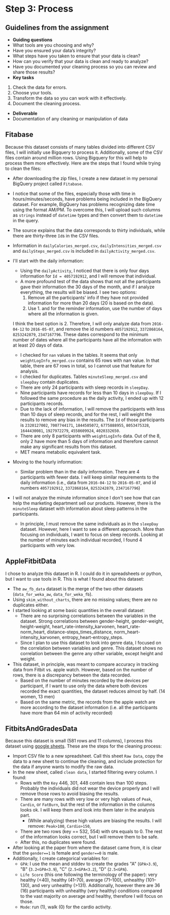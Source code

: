 # Step 3: Process

## Guidelines from the assignment

 * __Guiding questions__
  * What tools are you choosing and why?
  * Have you ensured your data’s integrity?
  * What steps have you taken to ensure that your data is clean?
  * How can you verify that your data is clean and ready to analyze?
  * Have you documented your cleaning process so you can review and share those results?
 * __Key tasks__
  1. Check the data for errors.
  2. Choose your tools.
  3. Transform the data so you can work with it effectively.
  4. Document the cleaning process.
 * __Deliverable__
  * Documentation of any cleaning or manipulation of data


## Fitabase

Because this dataset consists of many tables divided into different CSV files, I will initially use Bigquery to process it.
Additionally, some of the CSV files contain around million rows. Using Bigquery for this will help to process them more effectively. Here are the steps that I found while trying to clean the files:

  * After downloading the zip files, I create a new dataset in my personal BigQuery project called `Fitabase`.
  * I notice that some of the files, especially those with time in hours/minutes/seconds, have problems being included in the BigQuery dataset. For example, BigQuery has problems recognizing date time using the format AM/PM. To overcome this, I will upload such columns as `strings` instead of `datetime` types and then convert them to `datetime` in the query.
  * The source explains that the data corresponds to thirty individuals, while there are thirty-three `Id`s in the CSV files.
  * Information in `dailyCalories_merged.csv`, `dailyIntensities_merged.csv` and `dailySteps_merged.csv` is included in `dailyActivity_merged.csv`.
  * I'll start with the daily information:
    * Using the `dailyActivity`, I noticed that there is only four days information for `Id = 4057192912`, and I will remove that individual.
    * A more profound test of the data shows that not all the participants gave their information the 30 days of the month, and if I analyze everything, the results will be biased. I see two options:
      1. Remove all the participants' info if they have not provided information for more than 20 days (20 is based on the data).
      2. Use 1. and for the reminder information, use the number of days where all the information is given.

    I think the best option is 2. Therefore, I will only analyze data from `2016-04-12` to `2016-05-07`, and remove the id numbers `4057192912`, `3372868164`, `8253242879`, `2347167796`. These dates correspond to the minimum number of dates where all the participants have all the information with at least 20 days of data.
    * I checked for `nan` values in the tables. It seems that only `weightLogInfo_merged.csv` contains 65 rows with nan value. In that table, there are 67 rows in total, so I cannot use that feature for analysis.
    * I checked for duplicates. Tables `minuteSleep_merged.csv` and `sleepDay` contain duplicates.  
    * There are only 24 participants with sleep records in `sleepDay`.
    * Nine participants have records for less than 10 days in `sleepDay`. If I followed the same procedure as the daily activity, I ended up with 12 participants records.
    * Due to the lack of information, I will remove the participants with less than 10 days of sleep records, and for the rest, I will weight the results to remove any bias in the results. The `Id` of those participants is `2320127002`, `7007744171`, `1844505072`, `6775888955`, `8053475328`, `1644430081`, `1927972279`, `4558609924`, `4020332650`.
    * There are only 8 participants with `weightLogInfo` data. Out of the 8, only 2 have more than 5 days of information and therefore cannot make any significant results from this dataset.
    * MET means metabolic equivalent task.

  * Moving to the hourly information:
    * Similar problem than in the daily information. There are 4 participants with fewer data. I will keep similar requirements to the daily information (i.e., data from `2016-04-12` to `2016-05-07`, and id numbers `4057192912`, `3372868164`, `8253242879`, `2347167796`)

  * I will not analyze the minute information since I don't see how that can help the marketing department sell our products. However, there is the `minuteSleep` dataset with information about sleep patterns in the participants.
    * In principle, I must remove the same individuals as in the `sleepDay` dataset. However, here I want to see a different approach. More than focusing on individuals, I want to focus on sleep records. Looking at the number of minutes each individual recorded, I found 4 participants with very low.

## AppleFitbitData

I chose to analyze this dataset in R. I could do it in spreadsheets or python, but I want to use tools in R. This is what I found about this dataset:

  * The `aw_fb_data` dataset is the merge of the two other datasets (`data_for_weka_aw`, `data_for_weka_fb`).
  * Using `skim_without_charts`, there are no missing values; there are no duplicates either.
  * I started looking at some basic quantities in the overall dataset:
    * There are no surprising correlations between the variables in the dataset. Strong correlations between gender-height, gender-weight, height-weight, heart_rate-intensity_karvonen, heart_rate-norm_heart, distance-steps_times_distance, norm_heart-intensity_karvonen, entropy_heart-entropy_steps.
    * Since I plan to use this dataset to look into genre data, I focused on the correlation between variables and genre. This dataset shows no correlation between the genre any other variable, except height and weight.
  * This dataset, in principle, was meant to compare accuracy in tracking data from Fitbit vs. apple watch. However, based on the number of rows, there is a discrepancy between the data recorded.
    * Based on the number of minutes recorded by the devices per participant, if I want to use only the data where both devices recorded the exact quantities, the dataset reduces almost by half. (14 women, 13 men)
    * Based on the same metric, the records from the apple watch are more according to the dataset information (i.e. all the participants have more than 64 min of activity recorded)


## FitbitsAndGradesData

Because this dataset is small (581 rows and 11 columns), I process this dataset using [google sheets](https://docs.google.com/spreadsheets/d/1zigDuu3XxDAbuZac-vhzvmmE9q8ApM4BV5-ac1WcpEo/edit?usp=sharing). These are the steps for the cleaning process:
  * Import CSV file to a new spreadsheet. Call this sheet `Raw Data`, copy the data to a new sheet to continue the cleaning, and include protection for the data if anyone wants to modify the raw data.
  * In the new sheet, called `clean data`, I started filtering every column. I found:
    * Rows with the `Key` 446, 301, 448 contain less than 100 steps. Probably the individuals did not wear the device properly and I will remove those rows to avoid biasing the results.
    * There are many rows with very low or very high values of `Peak`, `Cardio`, or `FatBurn`, but the rest of the information in the columns looks ok. I will keep them and look into them later in the analysis part.
      * (While analyzing) these high values are biasing the results. I will remove: `Peak>100`, `Cardio>150`,
    * There are two rows (key == 532, 554) with `GPA` equals to 0. The rest of the information looks correct, but I will remove them to be safe.
    * After this, no duplicates were found.  
  * After looking at the paper from where the dataset came from, it is clear that the `gender==1` is female and `gender==0` is male.
  * Additionally, I create categorical variables for:
    * `GPA`: I use the mean and stddev to create the grades "A" (`GPA>3.9`), "B" (`3.2<GPA<3.9`), "C" (`2.5<GPA<3.2`), "D" (`2.5<GPA`).
    * `Life Score` (this one following the terminology of the paper): very healthy (<40), healthy (41–70), average (71–100), unhealthy (101–130), and very unhealthy (>131). Additionally, however there are 36 (16) participants with unhealthy (very healthy) conditions compared to the vast majority on average and healthy, therefore I will focus on those.
    * `Mode`: run (1), walk (0) for the cardio activity.
